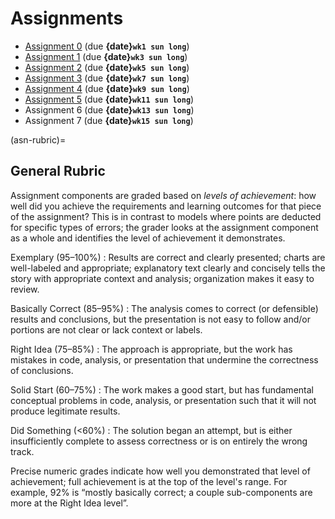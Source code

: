 # Assignments

- [Assignment 0](./A0/index.md) (due **{date}`wk1 sun long`**)
- [Assignment 1](./A1/index.md) (due **{date}`wk3 sun long`**)
- [Assignment 2](./A2/index.md) (due **{date}`wk5 sun long`**)
- [Assignment 3](./A3/index.md) (due **{date}`wk7 sun long`**)
- [Assignment 4](./A4/index.md) (due **{date}`wk9 sun long`**)
- [Assignment 5](./A5/index.md) (due **{date}`wk11 sun long`**)
- Assignment 6 (due **{date}`wk13 sun long`**)
- Assignment 7 (due **{date}`wk15 sun long`**)

(asn-rubric)=
## General Rubric

Assignment components are graded based on *levels of achievement*: how well did you achieve the requirements and learning outcomes for that piece of the assignment?
This is in contrast to models where points are deducted for specific types of errors; the grader looks at the assignment component as a whole and identifies the level of achievement it demonstrates.

Exemplary (95–100%)
:   Results are correct and clearly presented; charts are well-labeled and appropriate; explanatory text clearly and concisely tells the story with appropriate context and analysis; organization makes it easy to review.

Basically Correct (85–95%)
:    The analysis comes to correct (or defensible) results and conclusions, but the presentation is not easy to follow and/or portions are not clear or lack context or labels.

Right Idea (75–85%)
:    The approach is appropriate, but the work has mistakes in code, analysis, or presentation that undermine the correctness of conclusions.

Solid Start (60–75%)
:    The work makes a good start, but has fundamental conceptual problems in code, analysis, or presentation such that it will not produce legitimate results.

Did Something (<60%)
:    The solution began an attempt, but is either insufficiently complete to assess correctness or is on entirely the wrong track.

Precise numeric grades indicate how well you demonstrated that level of achievement; full achievement is at the top of the level's range.
For example, 92% is “mostly basically correct; a couple sub-components are more at the Right Idea level”.
